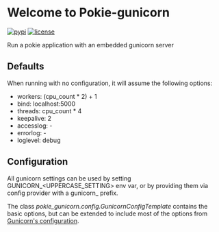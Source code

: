 # Welcome to Pokie-gunicorn

[![pypi](https://img.shields.io/pypi/v/pokie-gunicorn.svg)](https://pypi.org/project/pokie-gunicorn/)
[![license](https://img.shields.io/pypi/l/pokie-gunicorn.svg)](https://git.oddbit.org/OddBit/pokie-gunicorn/src/branch/master/LICENSE)

Run a pokie application with an embedded gunicorn server

## Defaults

When running with no configuration, it will assume the following options:

- workers: (cpu_count * 2) + 1
- bind: localhost:5000
- threads: cpu_count * 4
- keepalive: 2
- accesslog: -
- errorlog: -
- loglevel: debug


## Configuration

All gunicorn settings can be used by setting GUNICORN_<UPPERCASE_SETTING> env var, or by providing them via config provider
with a gunicorn_ prefix. 

The class *pokie_gunicorn.config.GunicornConfigTemplate* contains the basic options, but
can be extended to include most of the options from [Gunicorn's configuration](https://docs.gunicorn.org/en/stable/settings.html#config).




